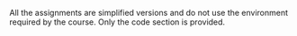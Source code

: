 All the assignments are simplified versions and do not use the environment required by the course. Only the code section is provided.
